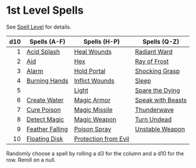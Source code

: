 # 1st Level Spells

See [Spell Level](../../Spell%20Level.md) for details.

| d10 | Spells (A-F)                                 | Spells (H-P)                                        | Spells (Q-Z)                                           |
| --: | -------------------------------------------- | --------------------------------------------------- | ------------------------------------------------------ |
|   1 | [Acid Splash](../Cantrips/Acid%20Splash.md) | [Heal Wounds](Heal%20Wounds.md)                     | [Radiant Ward](../Cantrips/Radiant%20Ward.md)                      |
|   2 | [Aid](Aid.md)                                | [Hex](Hex.md)                                       | [Ray of Frost](../Cantrips/Ray%20of%20Frost.md)       |
|   3 | [Alarm](Alarm.md)                            | [Hold Portal](Hold%20Portal.md)                     | [Shocking Grasp](../Cantrips/Shocking%20Grasp.md)     |
|   4 | [Burning Hands](Burning%20Hands.md)          | [Inflict Wounds](Inflict%20Wounds.md)               | [Sleep](Sleep.md)                                      |
|   5 |                                              | [Light](../Cantrips/Light.md)                      | [Spare the Dying](../Cantrips/Spare%20the%20Dying.md) |
|   6 | [Create Water](Create%20Water.md)            | [Magic Armor](Magic%20Armor.md)                     | [Speak with Beasts](Speak%20with%20Beasts.md)          |
|   7 | [Cure Poison](Cure%20Poison.md)              | [Magic Missile](Magic%20Missile.md)                 | [Thunderwave](Thunderwave.md)                          |
|   8 | [Detect Magic](Detect%20Magic.md)            | [Magic Weapon](Magic%20Weapon.md)                   | [Turn Undead](Turn%20Undead.md)                        |
|   9 | [Feather Falling](Feather%20Falling.md)      | [Poison Spray](Poison%20Spray.md)                   | [Unstable Weapon](Unstable%20Weapon.md)                |
|  10 | [Floating Disk](Floating%20Disk.md)          | [Protection from Evil](Protection%20from%20Evil.md) |                                                        |

Randomly choose a spell by rolling a d3 for the column and a d10 for the row. Reroll on a null.
